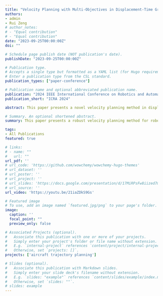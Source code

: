 ```yaml
---
title: "Velocity Planning with Multi-Objectives in Displacement-Time Graphs Using Deep Reinforcement Learning"
authors:
- admin
- Rui Zeng
# author_notes:
# - "Equal contribution"
# - "Equal contribution"
date: "2023-09-25T00:00:00Z"
doi: ""

# Schedule page publish date (NOT publication's date).
publishDate: "2023-09-25T00:00:00Z"

# Publication type.
# Accepts a single type but formatted as a YAML list (for Hugo requirements).
# Enter a publication type from the CSL standard.
publication_types: ["paper-conference"]

# Publication name and optional abbreviated publication name.
publication: "2024 IEEE International Conference on Robotics and Automation (Under Review)"
publication_short: "ICRA 2024"

abstract: This paper presents a novel velocity planning method in displacement-time graphs with multiple constraints and optimization goals using deep reinforcement learning. The method formulates the velocity planning problem as a reinforcement learning task with state representation including time, position, velocity, acceleration, and distances to each obstacle triangle representative. The action space is discretized within allowable accelerations, and the kinematics ensure velocity constraints during state transitions. The advantage of this method lies in its independence from scene-specific tuning, and exhibiting robustness in various complex scenarios. Comparative analysis demonstrates a 100% success rate, along with superior computational efficiency when contrasted with the baseline approach, while also exhibiting better comfort performance. It offers a valuable alternative for velocity planning in robotics and autonomous vehicles, showcasing deep reinforcement learning's potential in practical robotics applications.

# Summary. An optional shortened abstract.
summary: This paper presents a robust velocity planning method for robotics and autonomous vehicles using deep reinforcement learning, offering scene-independent, efficient, and comfortable performance.

tags:
- All Publications
featured: true

# links:
# - name: ""
#   url: ""
url_pdf: ''
# url_code: 'https://github.com/wowchemy/wowchemy-hugo-themes'
# url_dataset: ''
# url_poster: ''
# url_project: ''
# url_slides: 'https://docs.google.com/presentation/d/17MiRPsFw8iized7m4K3Ad8J7KvCzSgLO/edit?usp=sharing&ouid=109493805994328969677&rtpof=true&sd=true'
# url_source: ''
url_video: 'https://youtu.be/21iaZDkS9Gs'

# Featured image
# To use, add an image named `featured.jpg/png` to your page's folder. 
image:
  caption: ''
  focal_point: ""
  preview_only: false

# Associated Projects (optional).
#   Associate this publication with one or more of your projects.
#   Simply enter your project's folder or file name without extension.
#   E.g. `internal-project` references `content/project/internal-project/index.md`.
#   Otherwise, set `projects: []`.
projects: ['aircraft trajectory planning']

# Slides (optional).
#   Associate this publication with Markdown slides.
#   Simply enter your slide deck's filename without extension.
#   E.g. `slides: "example"` references `content/slides/example/index.md`.
#   Otherwise, set `slides: ""`.
# slides: example
---
```



